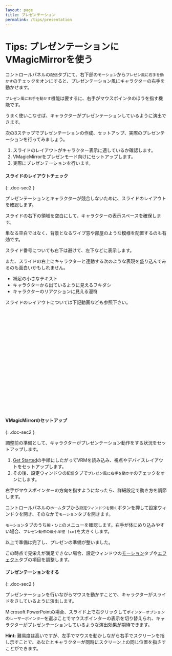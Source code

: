```yaml
---
layout: page
title: プレゼンテーション
permalink: /tips/presentation
---
```


# Tips: プレゼンテーションにVMagicMirrorを使う

コントロールパネルの`配信`タブにて、右下部の`モーション`から`プレゼン風に右手を動かす`のチェックをオンにすると、プレゼンテーション風にキャラクターの右手を動かせます。

`プレゼン風に右手を動かす`機能は要するに、右手がマウスポインタのほうを指す機能です。

うまく使いこなせば、キャラクターがプレゼンテーションしているように演出できます。

次の3ステップでプレゼンテーションの作成、セットアップ、実際のプレゼンテーションを行ってみましょう。

1. スライドのレイアウトがキャラクター表示に適しているか確認します。
2. VMagicMirrorをプレゼンモード向けにセットアップします。
3. 実際にプレゼンテーションを行います。


#### スライドのレイアウトチェック
{: .doc-sec2 }

プレゼンテーションとキャラクターが競合しないために、スライドのレイアウトを確認します。

スライドの右下の領域を空白にして、キャラクターの表示スペースを確保します。

単なる空白ではなく、背景となるワイプ窓や部屋のような模様を配置するのも有効です。

スライド番号についても右下は避けて、左下などに表示します。

また、スライドの右上にキャラクターと連動する次のような表現を盛り込んでみるのも面白いかもしれません。

* 補足の小さなテキスト
* キャラクターから出ているように見えるフキダシ
* キャラクターのリアクションに見える漫符

スライドのレイアウトについては下記動画なども参照下さい。

<iframe class="youtube" width="560" height="315" data-src="https://www.youtube.com/embed/uLCMPtVyWVE" frameborder="0" allow="accelerometer; autoplay; encrypted-media; gyroscope; picture-in-picture" allowfullscreen></iframe>


#### VMagicMirrorのセットアップ 
{: .doc-sec2 }

調整前の準備として、キャラクターがプレゼンテーション動作をする状況をセットアップします。

1. [Get Started](../get_started)の手順にしたがってVRMを読み込み、視点やデバイスレイアウトをセットアップします。
2. その後、設定ウィンドウの`配信`タブで`プレゼン風に右手を動かす`のチェックをオンにします。

右手がマウスポインターの方向を指すようになったら、詳細設定で動き方を調節します。

コントロールパネルの`ホーム`タブから`設定ウィンドウを開く`ボタンを押して設定ウィンドウを開き、そのなかで`モーション`タブを開きます。

`モーション`タブのうち`腕・ひじ`のメニューを確認します。右手が体にめり込みやすい場合、`プレゼン動作の最小半径 [cm]`を大きくします。


以上で準備は完了し、プレゼンの準備が整いました。

この時点で見栄えが満足できない場合、設定ウィンドウの[モーション](../docs/motion)タブや[エフェクト](../docs/effects)タブの項目を調整します。

#### プレゼンテーションをする
{: .doc-sec2 }

プレゼンテーションを行いながらマウスを動かすことで、キャラクターがスライドをさしているように演出します。

Microsoft PowerPointの場合、スライド上で右クリックして`ポインターオプション`の`レーザーポインター`を選ぶことでマウスポインターの表示を切り替えられ、キャラクターがプレゼンテーションしているような演出効果が期待できます。

**Hint:** 難易度は高いですが、左手でマウスを動かしながら右手でスクリーンを指し示すことで、あなたとキャラクターが同時にスクリーン上の同じ位置を指さすことができます。

